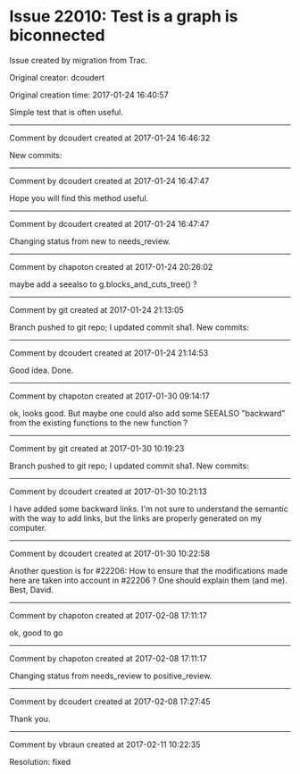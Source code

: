 # Issue 22010: Test is a graph is biconnected

Issue created by migration from Trac.

Original creator: dcoudert

Original creation time: 2017-01-24 16:40:57

Simple test that is often useful.


---

Comment by dcoudert created at 2017-01-24 16:46:32

New commits:


---

Comment by dcoudert created at 2017-01-24 16:47:47

Hope you will find this method useful.


---

Comment by dcoudert created at 2017-01-24 16:47:47

Changing status from new to needs_review.


---

Comment by chapoton created at 2017-01-24 20:26:02

maybe add a seealso to g.blocks_and_cuts_tree() ?


---

Comment by git created at 2017-01-24 21:13:05

Branch pushed to git repo; I updated commit sha1. New commits:


---

Comment by dcoudert created at 2017-01-24 21:14:53

Good idea. Done.


---

Comment by chapoton created at 2017-01-30 09:14:17

ok, looks good. But maybe one could also add some SEEALSO "backward" from the existing functions to the new function ?


---

Comment by git created at 2017-01-30 10:19:23

Branch pushed to git repo; I updated commit sha1. New commits:


---

Comment by dcoudert created at 2017-01-30 10:21:13

I have added some backward links. I'm not sure to understand the semantic with the way to add links, but the links are properly generated on my computer.


---

Comment by dcoudert created at 2017-01-30 10:22:58

Another question is for #22206: How to ensure that the modifications made here are taken into account in #22206 ? One should explain them (and me).
Best,
David.


---

Comment by chapoton created at 2017-02-08 17:11:17

ok, good to go


---

Comment by chapoton created at 2017-02-08 17:11:17

Changing status from needs_review to positive_review.


---

Comment by dcoudert created at 2017-02-08 17:27:45

Thank you.


---

Comment by vbraun created at 2017-02-11 10:22:35

Resolution: fixed
